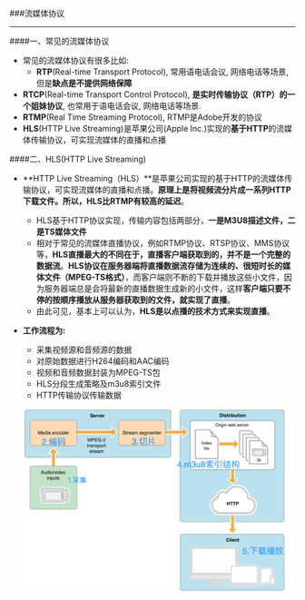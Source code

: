 ###流媒体协议
***

####一、常见的流媒体协议
- 常见的流媒体协议有很多比如:
    - **RTP**(Real-time Transport Protocol), 常用语电话会议, 网络电话等场景, 但是**缺点是不提供网络保障**
- **RTCP**(Real-time Transport Control Protocol), **是实时传输协议（RTP）的一个姐妹协议**, 也常用于语电话会议, 网络电话等场景.
- **RTMP**(Real Time Streaming Protocol), RTMP是Adobe开发的协议
- **HLS**(HTTP Live Streaming)是苹果公司(Apple Inc.)实现的**基于HTTP**的流媒体传输协议，可实现流媒体的直播和点播

####二、HLS(HTTP Live Streaming)
- **HTTP Live Streaming（HLS）**是苹果公司实现的基于HTTP的流媒体传输协议，可实现流媒体的直播和点播。**原理上是将视频流分片成一系列HTTP下载文件。所以，HLS比RTMP有较高的延迟**。
    - HLS基于HTTP协议实现，传输内容包括两部分，**一是M3U8描述文件，二是TS媒体文件**
    - 相对于常见的流媒体直播协议，例如RTMP协议、RTSP协议、MMS协议等，**HLS直播最大的不同在于，直播客户端获取到的，并不是一个完整的数据流**。**HLS协议在服务器端将直播数据流存储为连续的、很短时长的媒体文件（MPEG-TS格式）**，而客户端则不断的下载并播放这些小文件，因为服务器端总是会将最新的直播数据生成新的小文件，这样**客户端只要不停的按顺序播放从服务器获取到的文件，就实现了直播**。
    - 由此可见，基本上可以认为，**HLS是以点播的技术方式来实现直播**。
    
- **工作流程为:**
    - 采集视频源和音频源的数据
    - 对原始数据进行H264编码和AAC编码
    - 视频和音频数据封装为MPEG-TS包
    - HLS分段生成策略及m3u8索引文件
    - HTTP传输协议传输数据
    
    ![](/assets/193353-5d0a1789b252264b.png)
    
    
    
